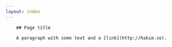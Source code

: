 ```yaml
---
layout: index
---
```

<section data-markdown>
    
        ## Page title

        A paragraph with some text and a [link](http://hakim.se).
    
</section>


